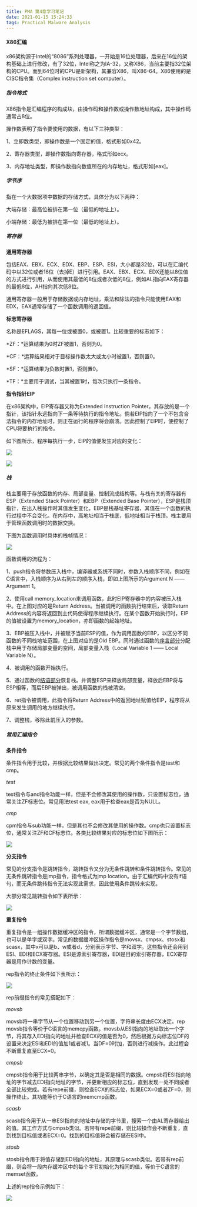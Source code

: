 ```yaml
---
title: PMA 第4章学习笔记
date: 2021-01-15 15:24:33
tags: Practical Malware Analysis
---
```


#### X86汇编

x86架构源于Intel的“8086”系列处理器，一开始是16位处理器，后来在16位的架构基础上进行修改，有了32位，Intel称之为IA-32，又称X86，当前主要指32位架构的CPU。而到64位时的CPU是新架构，其兼容X86，叫X86-64。X86使用的是CISC指令集（Complex instruction set computer）。

##### 指令格式

X86指令是汇编程序的构成块，由操作码和操作数或操作数地址构成，其中操作码通常占8位。

操作数表明了指令要使用的数据，有以下三种类型：

1、立即数类型，即操作数是一个固定的值，格式形如0x42。

2、寄存器类型，即操作数指向寄存器，格式形如ecx。

3、内存地址类型，即操作数指向数值所在的内存地址，格式形如[eax]。

##### 字节序

指在一个大数据项中数据的存储方式，具体分为以下两种：

大端存储：最高位被排在第一位（最低的地址上）。

小端存储：最低为被排在第一位（最低的地址上）。

##### 寄存器

**通用寄存器**

包括EAX、EBX、ECX、EDX、EBP、ESP、ESI，大小都是32位，可以在汇编代码中以32位或者16位（去掉E）进行引用。EAX、EBX、ECX、EDX还能以8位值的方式进行引用，从而使用其最低的8位或者次低的8位，例如AL指向EAX寄存器的最低8位，AH指向其次低8位。

通用寄存器一般用于存储数据或内存地址，乘法和除法的指令只能使用EAX和EDX，EAX通常存储了一个函数调用的返回值。

**标志寄存器**

名称是EFLAGS，其每一位或被置0，或被置1。比较重要的标志如下：

*ZF：*运算结果为0时ZF被置1，否则为0。

*CF：*运算结果相对于目标操作数太大或太小时被置1，否则置0。

*SF：*运算结果为负数时置1，否则置0。

*TF：*主要用于调试，当其被置1时，每次只执行一条指令。

**指令指针EIP**

在x86架构中，EIP寄存器又称为Extended Instruction Pointer，其存放的是一个指针，该指针永远指向下一条等待执行的指令地址。倘若EIP指向了一个不包含合法指令的内存地址时，则正在运行的程序将会崩溃。因此控制了EIP时，便控制了CPU将要执行的指令。

如下图所示，程序每执行一步，EIP的值便发生对应的变化：

![](C:\Users\zengf\AppData\Roaming\Typora\typora-user-images\image-20210115181342000.png)



![](C:\Users\zengf\AppData\Roaming\Typora\typora-user-images\image-20210115181425724.png)

##### 栈

栈主要用于存放函数的内存、局部变量、控制流成结构等。与栈有关的寄存器有ESP（Extended Stack Pointer）和EBP（Extended Base Pointer），ESP是栈顶指针，在出入栈操作时其值发生变化，EBP是栈基址寄存器，其值在一个函数的执行过程中不会变化。在内存中，高地址相当于栈底，低地址相当于栈顶。栈主要用于管理函数调用时的数据交换。

下图为函数调用时具体的栈帧情况：

![](C:\Users\zengf\AppData\Roaming\Typora\typora-user-images\image-20210115174614100.png)

函数调用的流程为：

1、push指令将参数压入栈中，编译器或系统不同时，参数入栈顺序不同，例如在C语言中，入栈顺序为从右到左的顺序入栈，即如上图所示的Argument N —— Argument 1。

2、使用call memory_location来调用函数，此时EIP寄存器中的内容被压入栈中。在上图对应的是Return Address。当被调用的函数执行结束后，读取Return Address的内容将返回到主代码使得程序继续执行。在某个函数开始执行时，EIP的值被设置为memory_location，亦即函数的起始地址。

3、EBP被压入栈中，并被赋予当前ESP的值，作为调用函数的EBP，以区分不同函数的不同栈地址范围，在上图对应的是Old EBP。同时通过函数的[序言部分](https://en.wikipedia.org/wiki/Function_prologue)分配栈中用于存储局部变量的空间，局部变量入栈（Local Variable 1 —— Local Variable N）。

4、被调用的函数开始执行。

5、通过函数的[结语部分](https://en.wikipedia.org/wiki/Function_prologue)恢复栈。并调整ESP来释放局部变量，释放后EBP将与ESP相等，而后EBP被弹出，被调用函数的栈被清空。

6、ret指令被调用，此指令将Return Address中的返回地址赋值给EIP，程序将从原来发生调用的地方继续执行。

7、调整栈，移除此前压入的参数。

##### 常用汇编指令

**条件指令**

条件指令用于比较，并根据比较结果做出决定。常见的两个条件指令是test和cmp。

*test*

test指令与and指令功能一样，但是不会修改其使用的操作数，只设置标志位，通常关注ZF标志位。常见用法test eax, eax用于检查eax是否为NULL。

*cmp*

cpm指令与sub功能一样，但是其也不会修改其使用的操作数。cmp也只设置标志位，通常关注ZF和CF标志位。各类比较结果对应的标志位如下图所示：

![](C:\Users\zengf\AppData\Roaming\Typora\typora-user-images\image-20210118170429409.png)

**分支指令**

常见的分支指令是跳转指令，跳转指令又分为无条件跳转和条件跳转指令。常见的无条件跳转指令是jmp指令，指令格式为jmp location。由于汇编代码中没有if语句，而无条件跳转指令无法实现此需求，因此使用条件跳转来实现。

大部分常见跳转指令如下表所示：

![](C:\Users\zengf\AppData\Roaming\Typora\typora-user-images\image-20210118171939504.png)

**重复指令**

重复指令是一组操作数据缓冲区的指令，所谓数据缓冲区，通常是一个字节数组，也可以是单字或双字。常见的数据缓冲区操作指令是movsx、cmpsx、stosx和scasx，其中x可以是b、w或者d，分别表示字节、字和双字。这些指令还会用到ESI、EDI和ECX寄存器。ESI是源索引寄存器，EDI是目的索引寄存器，ECX寄存器是用作计数的变量。

rep指令的终止条件如下表所示：

![](C:\Users\zengf\AppData\Roaming\Typora\typora-user-images\image-20210118173626998.png)

rep前缀指令的常见搭配如下：

*movsb*

movsb将一串字节从一个位置移动到另一个位置，字符串长度由ECX决定。rep movsb指令等价于C语言的memcpy函数。movsb从ESI指向的地址取出一个字节，将其存入EDI指向的地址并检查ECX的值是否为0，然后根据方向标志位DF的设置来决定ESI和EDI的值加1或者减1。当DF=0时加，否则进行减操作。此过程会不断重复直至ECX=0。

*cmpsb*

cmpsb指令用于比较两串字节，以确定其是否是相同的数据。cmpsb将ESI指向地址的字节减去EDI指向地址的字节，并更新相应的标志位，直到发现一处不同或者全部比较完成。若有repe前缀，则检查ECX的标志位，如果ECX=0或者ZF=0，则操作终止。其功能等价于C语言的memcmp函数。

*scasb*

scasb指令用于从一串ESI指向的地址中存储的字节里，搜索一个由AL寄存器给出的值。其工作方式与cmpsb类似。若带有repe前缀，则比较操作会不断重复，直到找到目标值或者ECX=0。找到的目标值将会被存储在ESI中。

*stosb*

stosb指令用于将值存储到EDI指向的地址，其原理与scasb类似。若带有rep前缀，则会将一段内存缓冲区中的每个字节初始化为相同的值，等价于C语言的memset函数。

上述的rep指令示例如下：

![](C:\Users\zengf\AppData\Roaming\Typora\typora-user-images\image-20210118180100970.png)